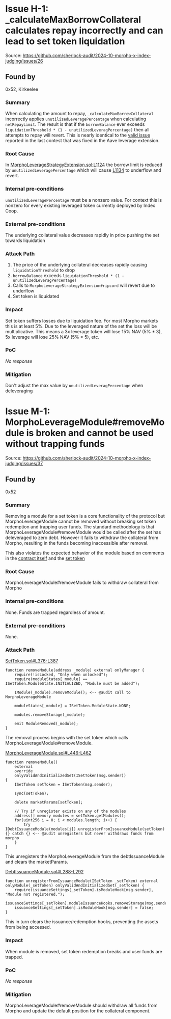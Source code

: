 # Issue H-1: _calculateMaxBorrowCollateral calculates repay incorrectly and can lead to set token liquidation 

Source: https://github.com/sherlock-audit/2024-10-morpho-x-index-judging/issues/26 

## Found by 
0x52, Kirkeelee
### Summary

When calculating the amount to repay, `_calculateMaxBorrowCollateral` incorrectly applies `unutilizedLeveragePercentage` when calculating `netRepayLimit`. The result is that if the `borrowBalance` ever exceeds `liquidationThreshold * (1 - unutilizedLeveragPercentage)` then all attempts to repay will revert. This is nearly identical to the [valid issue](https://github.com/sherlock-audit/2023-05-Index-judging/issues/254) reported in the last contest that was fixed in the Aave leverage extension.

### Root Cause

In [MorphoLeverageStrategyExtension.sol:L1124](https://github.com/sherlock-audit/2024-10-morpho-x-index/blob/main/index-coop-smart-contracts/contracts/adapters/MorphoLeverageStrategyExtension.sol#L1124-L1127) the borrow limit is reduced by `unutilizedLeveragePercentage` which will cause [L1134](https://github.com/sherlock-audit/2024-10-morpho-x-index/blob/main/index-coop-smart-contracts/contracts/adapters/MorphoLeverageStrategyExtension.sol#L1134) to underflow and revert.

### Internal pre-conditions

`unutilizedLeveragePercentage` must be a nonzero value. For context this is nonzero for every existing leveraged token currently deployed by Index Coop.

### External pre-conditions

The underlying collateral value decreases rapidly in price pushing the set towards liquidation

### Attack Path

1. The price of the underlying collateral decreases rapidly causing `liquidationThreshold` to drop
2. `borrowBalance` exceeds `liquidationThreshold * (1 - unutilizedLeveragPercentage)`
3. Calls to `MorphoLeverageStrategyExtension#ripcord` will revert due to underflow
4. Set token is liquidated

### Impact

Set token suffers losses due to liquidation fee. For most Morpho markets this is at least 5%. Due to the leveraged nature of the set the loss will be multiplicative. This means a 3x leverage token will lose 15% NAV (5% * 3), 5x leverage will lose 25% NAV (5% * 5), etc.

### PoC

_No response_

### Mitigation

Don't adjust the max value by `unutilizedLeveragPercentage` when deleveraging

# Issue M-1: MorphoLeverageModule#removeModule is broken and cannot be used without trapping funds 

Source: https://github.com/sherlock-audit/2024-10-morpho-x-index-judging/issues/37 

## Found by 
0x52
### Summary

Removing a module for a set token is a core functionality of the protocol but MorphoLeverageModule cannot be removed without breaking set token redemption and trapping user funds. The standard methodology is that MorphoLeverageModule#removeModule would be called after the set has deleveraged to zero debt. However it fails to withdraw the collateral from Morpho, resulting in the funds becoming inaccessible after removal.

This also violates the expected behavior of the module based on comments in the [contract itself](https://github.com/sherlock-audit/2024-10-morpho-x-index/blob/main/index-protocol/contracts/protocol/modules/v1/MorphoLeverageModule.sol#L441-L445) and the [set token](https://github.com/sherlock-audit/2024-10-morpho-x-index/blob/main/index-protocol/contracts/protocol/SetToken.sol#L372-L375)

### Root Cause

MorphoLeverageModule#removeModule fails to withdraw collateral from Morpho

### Internal pre-conditions

None. Funds are trapped regardless of amount.

### External pre-conditions

None.

### Attack Path

[SetToken.sol#L376-L387](https://github.com/sherlock-audit/2024-10-morpho-x-index/blob/main/index-protocol/contracts/protocol/SetToken.sol#L376-L387)

    function removeModule(address _module) external onlyManager {
        require(!isLocked, "Only when unlocked");
        require(moduleStates[_module] == ISetToken.ModuleState.INITIALIZED, "Module must be added");

        IModule(_module).removeModule(); <-- @audit call to MorphoLeverageModule

        moduleStates[_module] = ISetToken.ModuleState.NONE;

        modules.removeStorage(_module);

        emit ModuleRemoved(_module);
    }

The removal process begins with the set token which calls MorphoLeverageModule#removeModule.

[MorphoLeverageModule.sol#L446-L462](https://github.com/sherlock-audit/2024-10-morpho-x-index/blob/main/index-protocol/contracts/protocol/modules/v1/MorphoLeverageModule.sol#L446-L462)

    function removeModule()
        external
        override
        onlyValidAndInitializedSet(ISetToken(msg.sender))
    {
        ISetToken setToken = ISetToken(msg.sender);

        sync(setToken);

        delete marketParams[setToken];

        // Try if unregister exists on any of the modules
        address[] memory modules = setToken.getModules();
        for(uint256 i = 0; i < modules.length; i++) {
            try IDebtIssuanceModule(modules[i]).unregisterFromIssuanceModule(setToken) {} catch {} <-- @audit unregisters but never withdraws funds from morpho
        }
    }

This unregisters the MorphoLeverageModule from the debtIssuanceModule and clears the marketParams.

[DebtIssuanceModule.sol#L288-L292](https://github.com/sherlock-audit/2024-10-morpho-x-index/blob/main/index-protocol/contracts/protocol/modules/v1/DebtIssuanceModule.sol#L288-L292)

    function unregisterFromIssuanceModule(ISetToken _setToken) external onlyModule(_setToken) onlyValidAndInitializedSet(_setToken) {
        require(issuanceSettings[_setToken].isModuleHook[msg.sender], "Module not registered.");
        issuanceSettings[_setToken].moduleIssuanceHooks.removeStorage(msg.sender);
        issuanceSettings[_setToken].isModuleHook[msg.sender] = false;
    }

This in turn clears the issuance/redemption hooks, preventing the assets from being accessed.

### Impact

When module is removed, set token redemption breaks and user funds are trapped.

### PoC

_No response_

### Mitigation

MorphoLeverageModule#removeModule should withdraw all funds from Morpho and update the default position for the collateral component.

